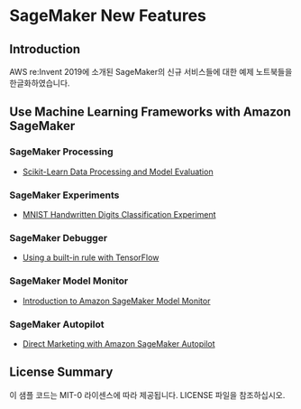 # SageMaker New Features

## Introduction

AWS re:Invent 2019에 소개된 SageMaker의 신규 서비스들에 대한 예제 노트북들을 한글화하였습니다.

## Use Machine Learning Frameworks with Amazon SageMaker

### SageMaker Processing
- [Scikit-Learn Data Processing and Model Evaluation](sagemaker-processing/scikit_learn_data_processing_and_model_evaluation.ipynb)

### SageMaker Experiments
- [MNIST Handwritten Digits Classification Experiment](sagemaker-experiments/mnist-handwritten-digits-classification-experiment.ipynb)

### SageMaker Debugger
- [Using a built-in rule with TensorFlow](sagemaker-debugger/tensorflow_builtin_rule/tf-mnist-builtin-rule.ipynb)

### SageMaker Model Monitor
- [Introduction to Amazon SageMaker Model Monitor](sagemaker-model-monitor/SageMaker-ModelMonitoring.ipynb)

### SageMaker Autopilot
- [Direct Marketing with Amazon SageMaker Autopilot](autopilot/sagemaker_autopilot_direct_marketing.ipynb)

## License Summary

이 샘플 코드는 MIT-0 라이센스에 따라 제공됩니다. LICENSE 파일을 참조하십시오.
